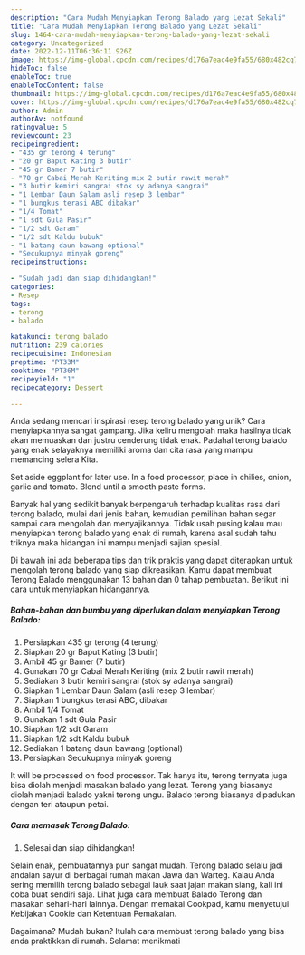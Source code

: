 ```yaml
---
description: "Cara Mudah Menyiapkan Terong Balado yang Lezat Sekali"
title: "Cara Mudah Menyiapkan Terong Balado yang Lezat Sekali"
slug: 1464-cara-mudah-menyiapkan-terong-balado-yang-lezat-sekali
category: Uncategorized
date: 2022-12-11T06:36:11.926Z
image: https://img-global.cpcdn.com/recipes/d176a7eac4e9fa55/680x482cq70/terong-balado-foto-resep-utama.jpg
hideToc: false
enableToc: true
enableTocContent: false
thumbnail: https://img-global.cpcdn.com/recipes/d176a7eac4e9fa55/680x482cq70/terong-balado-foto-resep-utama.jpg
cover: https://img-global.cpcdn.com/recipes/d176a7eac4e9fa55/680x482cq70/terong-balado-foto-resep-utama.jpg
author: Admin
authorAv: notfound
ratingvalue: 5
reviewcount: 23
recipeingredient:
- "435 gr terong 4 terung"
- "20 gr Baput Kating 3 butir"
- "45 gr Bamer 7 butir"
- "70 gr Cabai Merah Keriting mix 2 butir rawit merah"
- "3 butir kemiri sangrai stok sy adanya sangrai"
- "1 Lembar Daun Salam asli resep 3 lembar"
- "1 bungkus terasi ABC dibakar"
- "1/4 Tomat"
- "1 sdt Gula Pasir"
- "1/2 sdt Garam"
- "1/2 sdt Kaldu bubuk"
- "1 batang daun bawang optional"
- "Secukupnya minyak goreng"
recipeinstructions:

- "Sudah jadi dan siap dihidangkan!"
categories:
- Resep
tags:
- terong
- balado

katakunci: terong balado 
nutrition: 239 calories
recipecuisine: Indonesian
preptime: "PT33M"
cooktime: "PT36M"
recipeyield: "1"
recipecategory: Dessert

---
```





Anda sedang mencari inspirasi resep terong balado yang unik? Cara menyiapkannya sangat gampang. Jika keliru mengolah maka hasilnya tidak akan memuaskan dan justru cenderung tidak enak. Padahal terong balado yang enak selayaknya memiliki aroma dan cita rasa yang mampu memancing selera Kita.





Set aside eggplant for later use. In a food processor, place in chilies, onion, garlic and tomato. Blend until a smooth paste forms.

Banyak hal yang sedikit banyak berpengaruh terhadap kualitas rasa dari terong balado, mulai dari jenis bahan, kemudian pemilihan bahan segar sampai cara mengolah dan menyajikannya. Tidak usah pusing kalau mau menyiapkan terong balado yang enak di rumah, karena asal sudah tahu triknya maka hidangan ini mampu menjadi sajian spesial.






Di bawah ini ada beberapa tips dan trik praktis yang dapat diterapkan untuk mengolah terong balado yang siap dikreasikan. Kamu dapat membuat Terong Balado menggunakan 13 bahan dan 0 tahap pembuatan. Berikut ini cara untuk menyiapkan hidangannya.

<!--inarticleads1-->

##### Bahan-bahan dan bumbu yang diperlukan dalam menyiapkan Terong Balado:

1. Persiapkan 435 gr terong (4 terung)
1. Siapkan 20 gr Baput Kating (3 butir)
1. Ambil 45 gr Bamer (7 butir)
1. Gunakan 70 gr Cabai Merah Keriting (mix 2 butir rawit merah)
1. Sediakan 3 butir kemiri sangrai (stok sy adanya sangrai)
1. Siapkan 1 Lembar Daun Salam (asli resep 3 lembar)
1. Siapkan 1 bungkus terasi ABC, dibakar
1. Ambil 1/4 Tomat
1. Gunakan 1 sdt Gula Pasir
1. Siapkan 1/2 sdt Garam
1. Siapkan 1/2 sdt Kaldu bubuk
1. Sediakan 1 batang daun bawang (optional)
1. Persiapkan Secukupnya minyak goreng


It will be processed on food processor. Tak hanya itu, terong ternyata juga bisa diolah menjadi masakan balado yang lezat. Terong yang biasanya diolah menjadi balado yakni terong ungu. Balado terong biasanya dipadukan dengan teri ataupun petai. 

<!--inarticleads2-->

##### Cara memasak Terong Balado:


1. Selesai dan siap dihidangkan!

Selain enak, pembuatannya pun sangat mudah. Terong balado selalu jadi andalan sayur di berbagai rumah makan Jawa dan Warteg. Kalau Anda sering memilih terong balado sebagai lauk saat jajan makan siang, kali ini coba buat sendiri saja. Lihat juga cara membuat Balado Terong dan masakan sehari-hari lainnya. Dengan memakai Cookpad, kamu menyetujui Kebijakan Cookie dan Ketentuan Pemakaian. 

Bagaimana? Mudah bukan? Itulah cara membuat terong balado yang bisa anda praktikkan di rumah. Selamat menikmati

